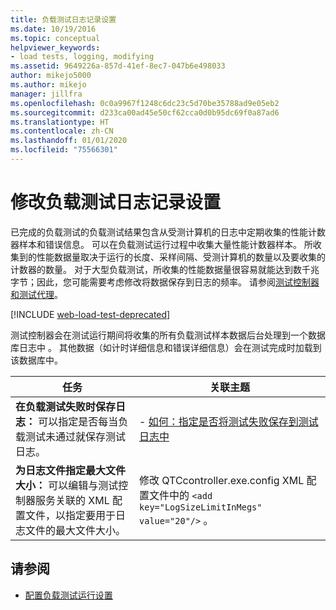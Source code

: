 ```yaml
---
title: 负载测试日志记录设置
ms.date: 10/19/2016
ms.topic: conceptual
helpviewer_keywords:
- load tests, logging, modifying
ms.assetid: 9649226a-857d-41ef-8ec7-047b6e498033
author: mikejo5000
ms.author: mikejo
manager: jillfra
ms.openlocfilehash: 0c0a9967f1248c6dc23c5d70be35788ad9e05eb2
ms.sourcegitcommit: d233ca00ad45e50cf62cca0d0b95dc69f0a87ad6
ms.translationtype: HT
ms.contentlocale: zh-CN
ms.lasthandoff: 01/01/2020
ms.locfileid: "75566301"
---
```

# <a name="modify-load-test-logging-settings"></a>修改负载测试日志记录设置

已完成的负载测试的负载测试结果包含从受测计算机的日志中定期收集的性能计数器样本和错误信息。 可以在负载测试运行过程中收集大量性能计数器样本。 所收集到的性能数据量取决于运行的长度、采样间隔、受测计算机的数量以及要收集的计数器的数量。 对于大型负载测试，所收集的性能数据量很容易就能达到数千兆字节；因此，您可能需要考虑修改将数据保存到日志的频率。 请参阅[测试控制器和测试代理](configure-test-agents-and-controllers-for-load-tests.md)。

[!INCLUDE [web-load-test-deprecated](includes/web-load-test-deprecated.md)]

测试控制器会在测试运行期间将收集的所有负载测试样本数据后台处理到一个数据库日志中  。 其他数据（如计时详细信息和错误详细信息）会在测试完成时加载到该数据库中。

|任务|关联主题|
|-|-----------------------|
|**在负载测试失败时保存日志：** 可以指定是否每当负载测试未通过就保存测试日志。|-   [如何：指定是否将测试失败保存到测试日志中](../test/how-to-specify-if-test-failures-are-saved-to-test-logs.md)|
|**为日志文件指定最大文件大小：** 可以编辑与测试控制器服务关联的 XML 配置文件，以指定要用于日志文件的最大文件大小。|修改 QTCcontroller.exe.config XML 配置文件中的 `<add key="LogSizeLimitInMegs" value="20"/>`  。|

## <a name="see-also"></a>请参阅

- [配置负载测试运行设置](../test/configure-load-test-run-settings.md)
